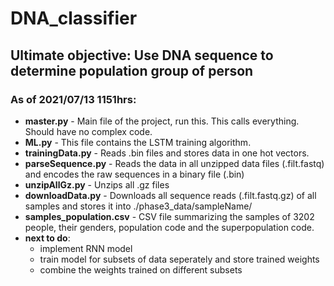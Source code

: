 # DNA_classifier
## Ultimate objective: Use DNA sequence to determine population group of person

### As of 2021/07/13 1151hrs:
* **master.py** - Main file of the project, run this. This calls everything. Should have no complex code.
* **ML.py** - This file contains the LSTM training algorithm.
* **trainingData.py** - Reads .bin files and stores data in one hot vectors.
* **parseSequence.py** - Reads the data in all unzipped data files (.filt.fastq) and encodes the raw sequences in a binary file (.bin)
* **unzipAllGz.py** - Unzips all .gz files
* **downloadData.py** - Downloads all sequence reads (.filt.fastq.gz) of all samples and stores it into ./phase3_data/sampleName/
* **samples_population.csv** - CSV file summarizing the samples of 3202 people, their genders, population code and the superpopulation code.
* **next to do**:
  * implement RNN model
  * train model for subsets of data seperately and store trained weights
  * combine the weights trained on different subsets

